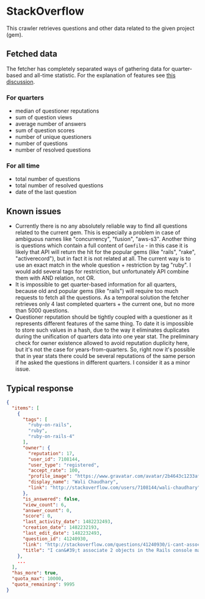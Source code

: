 # StackOverflow

This crawler retrieves questions and other data related to the given project (gem).

## Fetched data

The fetcher has completely separated ways of gathering data for quarter-based and all-time statistic.
For the explanation of features see [this discussion](https://github.com/ossert/ossert/issues/7).

### For quarters

  - median of questioner reputations
  - sum of question views
  - average number of answers
  - sum of question scores
  - number of unique questioners
  - number of questions
  - number of resolved questions

### For all time

  - total number of questions
  - total number of resolved questions
  - date of the last question

## Known issues

  - Currently there is no any absolutely reliable way to find all questions related to the current gem. This is especially a problem in case of ambiguous names like "concurrency", "fusion", "aws-s3". Another thing is questions which contain a full content of `Gemfile` - in this case it is likely that API will return the hit for the popular gems (like "rails", "rake", "activerecord"), but in fact it is not related at all. The current way is to use an exact match in the whole question + restriction by tag "ruby". I would add several tags for restriction, but unfortunately API combine them with AND relation, not OR.
  - It is impossible to get quarter-based information for all quarters, because old and popular gems (like "rails") will require too much requests to fetch all the questions. As a temporal solution the fetcher retrieves only 4 last completed quarters + the current one, but no more than 5000 questions.
  - Questioner reputation should be tightly coupled with a questioner as it represents different features of the same thing. To date it is impossible to store such values in a hash, due to the way it eliminates duplicates during the unification of quarters data into one year stat. The preliminary check for owner existence allowed to avoid reputation duplicity here, but it's not the case for years-from-quarters. So, right now it's possible that in year stats there could be several    reputations of the same person if he asked the questions in different quarters. I consider it as a minor issue.

## Typical response

```json
{
  "items": [
    {
      "tags": [
        "ruby-on-rails",
        "ruby",
        "ruby-on-rails-4"
      ],
      "owner": {
        "reputation": 17,
        "user_id": 7108144,
        "user_type": "registered",
        "accept_rate": 100,
        "profile_image": "https://www.gravatar.com/avatar/2b4643c1233afae2aa2b60039ad04f32?s=128&d=identicon&r=PG&f=1",
        "display_name": "Wali Chaudhary",
        "link": "http://stackoverflow.com/users/7108144/wali-chaudhary"
      },
      "is_answered": false,
      "view_count": 6,
      "answer_count": 0,
      "score": 0,
      "last_activity_date": 1482232493,
      "creation_date": 1482232193,
      "last_edit_date": 1482232493,
      "question_id": 41240930,
      "link": "http://stackoverflow.com/questions/41240930/i-cant-associate-2-objects-in-the-rails-console-manually-without-getting-a-nome",
      "title": "I can&#39;t associate 2 objects in the Rails console manually without getting a NoMethod error"
    },
    ...
  ],
  "has_more": true,
  "quota_max": 10000,
  "quota_remaining": 9995
}
```